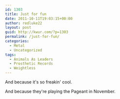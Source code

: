 ```yaml
---
id: 1303
title: Just for fun
date: 2011-10-11T19:03:15+00:00
author: redluke22
layout: post
guid: http://kwur.com/?p=1303
permalink: /just-for-fun/
categories:
  - Metal
  - Uncategorized
tags:
  - Animals As Leaders
  - Prosthetic Records
  - Weightless
---
```

<div class="pf-content">
  <p>
    And because it's so freakin' cool.
  </p>
  
  <p>
    And because they're playing the Pageant in November.
  </p>
  
  <p>
  </p>
</div>